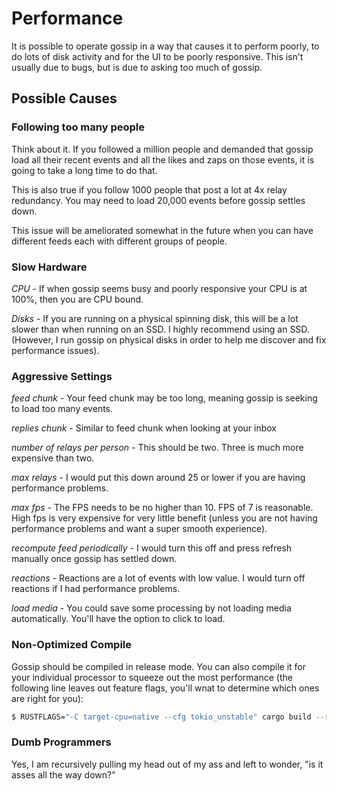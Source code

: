 # Performance

It is possible to operate gossip in a way that causes it to perform poorly, to do lots of disk activity and for the UI to be poorly responsive.  This isn't usually due to bugs, but is due to asking too much of gossip.

## Possible Causes

### Following too many people

Think about it. If you followed a million people and demanded that gossip load all their recent events and all the likes and zaps on those events, it is going to take a long time to do that.

This is also true if you follow 1000 people that post a lot at 4x relay redundancy. You may need to load 20,000 events before gossip settles down.

This issue will be ameliorated somewhat in the future when you can have different feeds each with different groups of people.

### Slow Hardware

*CPU* - If when gossip seems busy and poorly responsive your CPU is at 100%, then you are CPU bound.

*Disks* - If you are running on a physical spinning disk, this will be a lot slower than when running on an SSD. I highly recommend using an SSD. (However, I run gossip on physical disks in order to help me discover and fix performance issues).

### Aggressive Settings

*feed chunk* - Your feed chunk may be too long, meaning gossip is seeking to load too many events.

*replies chunk* - Similar to feed chunk when looking at your inbox

*number of relays per person* - This should be two. Three is much more expensive than two.

*max relays* - I would put this down around 25 or lower if you are having performance problems.

*max fps* - The FPS needs to be no higher than 10. FPS of 7 is reasonable. High fps is very expensive for very little benefit (unless you are not having performance problems and want a super smooth experience).

*recompute feed periodically* - I would turn this off and press refresh manually once gossip has settled down.

*reactions* - Reactions are a lot of events with low value. I would turn off reactions if I had performance problems.

*load media* - You could save some processing by not loading media automatically. You'll have the option to click to load.

### Non-Optimized Compile

Gossip should be compiled in release mode. You can also compile it for your individual processor to squeeze out the most performance (the following line leaves out feature flags, you'll wnat to determine which ones are right for you):

````bash
$ RUSTFLAGS="-C target-cpu=native --cfg tokio_unstable" cargo build --release
````

### Dumb Programmers

Yes, I am recursively pulling my head out of my ass and left to wonder, "is it asses all the way down?"
